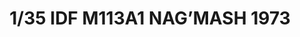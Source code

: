 ---
layout: product
title: "1/35 IDF M113A1 NAG’MASH 1973"
price: "7200" 
desc: "Maketa"
img_path: "/assets/img/AFV35311.webp"
brand: "N/A"
available: false
special_offer: false
new: false
soon: false
cat: "010000"
subcat: "015100"
subsubcat: "0N/A"
sifra: "AFV35311"
popular: false
spec: false
---